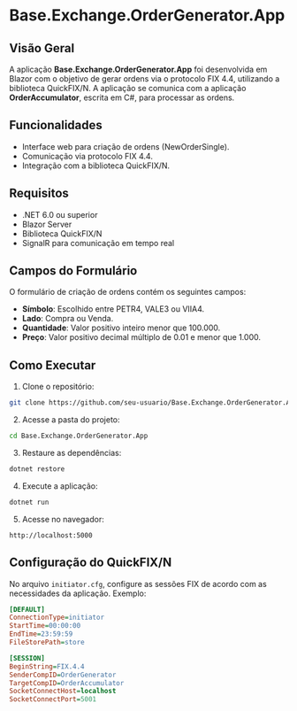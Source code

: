 # Base.Exchange.OrderGenerator.App

## Visão Geral
A aplicação **Base.Exchange.OrderGenerator.App** foi desenvolvida em Blazor com o objetivo de gerar ordens via o protocolo FIX 4.4, utilizando a biblioteca QuickFIX/N. A aplicação se comunica com a aplicação **OrderAccumulator**, escrita em C#, para processar as ordens.

## Funcionalidades
- Interface web para criação de ordens (NewOrderSingle).
- Comunicação via protocolo FIX 4.4.
- Integração com a biblioteca QuickFIX/N.

## Requisitos
- .NET 6.0 ou superior
- Blazor Server
- Biblioteca QuickFIX/N
- SignalR para comunicação em tempo real

## Campos do Formulário
O formulário de criação de ordens contém os seguintes campos:

- **Símbolo**: Escolhido entre PETR4, VALE3 ou VIIA4.
- **Lado**: Compra ou Venda.
- **Quantidade**: Valor positivo inteiro menor que 100.000.
- **Preço**: Valor positivo decimal múltiplo de 0.01 e menor que 1.000.

## Como Executar
1. Clone o repositório:

```bash
git clone https://github.com/seu-usuario/Base.Exchange.OrderGenerator.App.git
```

2. Acesse a pasta do projeto:

```bash
cd Base.Exchange.OrderGenerator.App
```

3. Restaure as dependências:

```bash
dotnet restore
```

4. Execute a aplicação:

```bash
dotnet run
```

5. Acesse no navegador:

```
http://localhost:5000
```

## Configuração do QuickFIX/N
No arquivo `initiator.cfg`, configure as sessões FIX de acordo com as necessidades da aplicação. Exemplo:

```ini
[DEFAULT]
ConnectionType=initiator
StartTime=00:00:00
EndTime=23:59:59
FileStorePath=store

[SESSION]
BeginString=FIX.4.4
SenderCompID=OrderGenerator
TargetCompID=OrderAccumulator
SocketConnectHost=localhost
SocketConnectPort=5001
```
